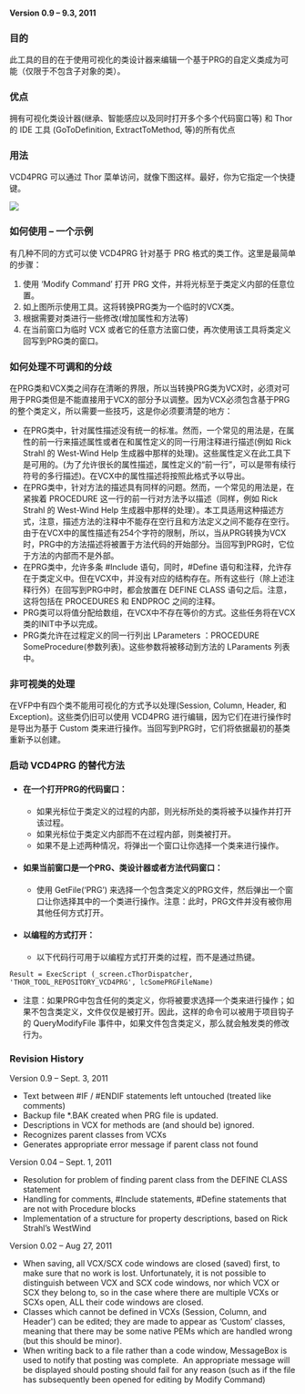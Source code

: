 ﻿#### Version 0.9 – 9.3, 2011

### 目的

此工具的目的在于使用可视化的类设计器来编辑一个基于PRG的自定义类成为可能（仅限于不包含子对象的类）。

### 优点

拥有可视化类设计器(继承、智能感应以及同时打开多个多个代码窗口等) 和 Thor 的 IDE 工具 (GoToDefinition, ExtractToMethod, 等)的所有优点

### 用法

VCD4PRG 可以通过 Thor 菜单访问，就像下图这样。最好，你为它指定一个快捷键。

![](Images/VCD4PRG_image_2.png)

### **如何使用 – 一个示例**

有几种不同的方式可以使 VCD4PRG 针对基于 PRG 格式的类工作。这里是最简单的步骤：

1.  使用 ‘Modify Command’ 打开 PRG 文件，并将光标至于类定义内部的任意位置。
2.  如上图所示使用工具。这将转换PRG类为一个临时的VCX类。
3.  根据需要对类进行一些修改(增加属性和方法等)
4.  在当前窗口为临时 VCX 或者它的任意方法窗口使，再次使用该工具将类定义回写到PRG类的窗口。

### 如何处理不可调和的分歧

在PRG类和VCX类之间存在清晰的界限，所以当转换PRG类为VCX时，必须对可用于PRG类但是不能直接用于VCX的部分予以调整。因为VCX必须包含基于PRG的整个类定义，所以需要一些技巧，这是你必须要清楚的地方：

*   在PRG类中，针对属性描述没有统一的标准。然而，一个常见的用法是，在属性的前一行来描述属性或者在和属性定义的同一行用注释进行描述(例如 Rick Strahl 的 West-Wind Help 生成器中那样的处理)。这些属性定义在此工具下是可用的。(为了允许很长的属性描述，属性定义的“前一行”，可以是带有续行符号的多行描述)。在VCX中的属性描述将按照此格式予以导出。
*   在PRG类中，针对方法的描述具有同样的问题。然而，一个常见的用法是，在紧挨着 PROCEDURE 这一行的前一行对方法予以描述（同样，例如 Rick Strahl 的 West-Wind Help 生成器中那样的处理）。本工具适用这种描述方式，注意，描述方法的注释中不能存在空行且和方法定义之间不能存在空行。由于在VCX中的属性描述有254个字符的限制，所以，当从PRG转换为VCX时，PRG中的方法描述将被置于方法代码的开始部分。当回写到PRG时，它位于方法的内部而不是外部。
*   在PRG类中，允许多条 #Include 语句，同时，#Define 语句和注释，允许存在于类定义中。但在VCX中，并没有对应的结构存在。所有这些行（除上述注释行外）在回写到PRG中时，都会放置在 DEFINE CLASS 语句之后。注意，这将包括在 PROCEDURES 和 ENDPROC 之间的注释。
*   PRG类可以将值分配给数组，在VCX中不存在等价的方式。这些任务将在VCX类的INIT中予以完成。
*   PRG类允许在过程定义的同一行列出 LParameters ：PROCEDURE SomeProcedure(参数列表)。这些参数将被移动到方法的 LParaments 列表中。

### 非可视类的处理

在VFP中有四个类不能用可视化的方式予以处理(Session, Column, Header, 和 Exception)。这些类仍旧可以使用 VCD4PRG 进行编辑，因为它们在进行操作时是导出为基于 Custom 类来进行操作。当回写到PRG时，它们将依据最初的基类重新予以创建。

### 启动 VCD4PRG 的替代方法

*   #### 在一个打开PRG的代码窗口：

    *   如果光标位于类定义的过程的内部，则光标所处的类将被予以操作并打开该过程。
    *   如果光标位于类定义内部而不在过程内部，则类被打开。
    *   如果不是上述两种情况，将弹出一个窗口让你选择一个类来进行操作。
    
*   #### 如果当前窗口是一个PRG、类设计器或者方法代码窗口：

    *   使用 GetFile(‘PRG’) 来选择一个包含类定义的PRG文件，然后弹出一个窗口让你选择其中的一个类进行操作。注意：此时，PRG文件并没有被你用其他任何方式打开。
    
*   #### 以编程的方式打开：

    *   以下代码行可用于以编程方式打开类的过程，而不是通过热键。

```foxpro
Result = ExecScript (_screen.cThorDispatcher, 'THOR_TOOL_REPOSITORY_VCD4PRG', lcSomePRGFileName)
```


*   注意：如果PRG中包含任何的类定义，你将被要求选择一个类来进行操作；如果不包含类定义，文件仅仅是被打开。因此，这样的命令可以被用于项目钩子的 QueryModifyFile 事件中，如果文件包含类定义，那么就会触发类的修改行为。

### Revision History

Version 0.9 – Sept. 3, 2011

*   Text between #IF / #ENDIF statements left untouched (treated like comments)
*   Backup file *.BAK created when PRG file is updated.
*   Descriptions in VCX for methods are (and should be) ignored.
*   Recognizes parent classes from VCXs
*   Generates appropriate error message if parent class not found

Version 0.04 – Sept. 1, 2011

*   Resolution for problem of finding parent class from the DEFINE CLASS statement
*   Handling for comments, #Include statements, #Define statements that are not with Procedure blocks
*   Implementation of a structure for property descriptions, based on Rick Strahl’s WestWind

Version 0.02 – Aug 27, 2011

*   When saving, all VCX/SCX code windows are closed (saved) first, to make sure that no work is lost. Unfortunately, it is not possible to distinguish between VCX and SCX code windows, nor which VCX or SCX they belong to, so in the case where there are multiple VCXs or SCXs open, ALL their code windows are closed.
*   Classes which cannot be defined in VCXs (Session, Column, and Header') can be edited; they are made to appear as ‘Custom’ classes, meaning that there may be some native PEMs which are handled wrong (but this should be minor). 
*   When writing back to a file rather than a code window, MessageBox is used to notify that posting was complete.  An appropriate message will be displayed should posting should fail for any reason (such as if the file has subsequently been opened for editing by Modify Command)
